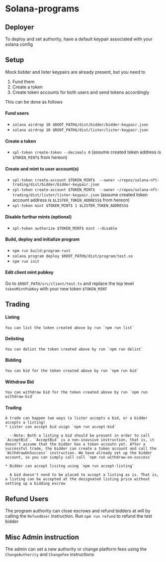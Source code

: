 # Solana-programs

## Deployer
To deploy and set authority, have a default keypair associated with your solana config

## Setup
Mock bidder and lister keypairs are already present, but you need to
  1. Fund them
  2. Create a token
  3. Create token accounts for both users and send tokens accordingly

This can be done as follows
  #### Fund users
  * `solana airdrop 10 $ROOT_PATH$/dist/bidder/bidder-keypair.json`
  * `solana airdrop 10 $ROOT_PATH$/dist/lister/lister-keypair.json`
  
  #### Create a token
  * `spl-token create-token --decimals 0` (assume created token address is `$TOKEN_MINT$` from hereon)
  
  #### Create and mint to user account(s)
  * `spl-token create-account $TOKEN_MINT$  --owner ~/repos/solana-nft-trading/dist/bidder/bidder-keypair.json`
  * `spl-token create-account $TOKEN_MINT$  --owner ~/repos/solana-nft-trading/dist/lister/lister-keypair.json` (assume created token account address is `$LISTER_TOKEN_ADDRESS$` from hereon)
  * `spl-token mint $TOKEN_MINT$ 1 $LISTER_TOKEN_ADDRESS$`
  
  #### Disable furthur mints (optional)
  * `spl-token authorize $TOKEN_MINT$ mint --disable`

  #### Build, deploy and initialize program
  * `npm run build:program-rust`
  * `solana program deploy $ROOT_PATH$/dist/program/test.so`
  * `npm run init`

  #### Edit client mint pubkey
  Go to `$ROOT_PATH/src/client/test.ts` and replace the top level `tokenMintPubKey` with your new token `$TOKEN_MINT`
  
## Trading
  #### Listing
    You can list the token created above by run `npm run list`
  
  #### Delisting
    You can delist the token created above by run `npm run delist`
  
  #### Bidding
    You can bid for the token created above by run `npm run bid`
  
  #### Withdraw Bid
    You can withdraw bid for the token created above by run `npm run withdraw-bid`
  
  #### Trading
    A trade can happen two ways (a lister accepts a bid, or a bidder accepts a listing)
    * Lister can accept bid usign `npm run accept-bid`
  
      --Note: Both a listing a bid should be present in order to call `AcceptBid`. `AcceptBid` is a non-inavsive instruction, that is, it doesn't assume that the bidder has a token accoutn yet. After a successful trade, the bidder can create a token account and call the `WithdrawOnSuccess` instruction. We have already set up the bidder account, so you can simply call call `npm run withdraw-on-success`
    
    * Bidder can accept lisitng using `npm run accept-listing`

      A bid doesn't nend to be placed to accept a listing as is. That is, a listing can be accepted at the designated listing price without setting up a bidding escrow

## Refund Users
The program authority can close escrows and refund bidders at will by calling the `RefundUser` instruction. Run `npm run refund` to refund the test bidder

## Misc Admin instruction
The admin can set a new authority or change platform fees using the `ChangeAuthority` and `ChangeFee` instructions
